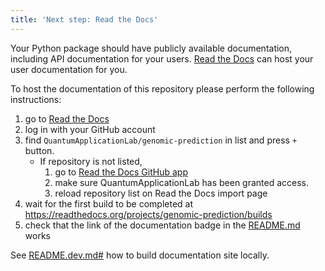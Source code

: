 ```yaml
---
title: 'Next step: Read the Docs'
---
```


Your Python package should have publicly available documentation, including API documentation for your users.
[Read the Docs](https://readthedocs.org) can host your user documentation for you.

To host the documentation of this repository please perform the following instructions:

1. go to [Read the Docs](https://readthedocs.org/dashboard/import/?)
1. log in with your GitHub account
1. find `QuantumApplicationLab/genomic-prediction` in list and press `+` button.
   * If repository is not listed,
      1. go to [Read the Docs GitHub app](https://github.com/settings/connections/applications/fae83c942bc1d89609e2)
      2. make sure QuantumApplicationLab has been granted access.
      3. reload repository list on Read the Docs import page
1. wait for the first build to be completed at <https://readthedocs.org/projects/genomic-prediction/builds>
1. check that the link of the documentation badge in the [README.md](https://github.com/QuantumApplicationLab/genomic-prediction) works

See [README.dev.md#](https://github.com/QuantumApplicationLab/genomic-prediction/blob/main/README.dev.md#generating-the-api-docs) how to build documentation site locally.
